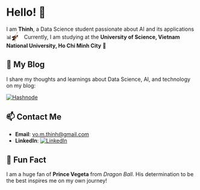 # Hello! 👋

I am **Thinh**, a Data Science student passionate about AI and its applications 📊  <img src="assets/walle.gif" alt="Wall-E hanging around" width="30" style="vertical-align: bottom; margin-left: -5px;">
Currently, I am studying at the **University of Science, Vietnam National University, Ho Chi Minh City** 🔬

## 📝 My Blog

I share my thoughts and learnings about Data Science, AI, and technology on my blog:

[![Hashnode](https://img.shields.io/badge/Hashnode-Blog-2962FF?style=flat&logo=hashnode&logoColor=white)](https://thinh-out-loud-with-thinhnotes.hashnode.dev)

## 📫 Contact Me 


- **Email**: [vo.m.thinh@gmail.com](mailto:vo.m.thinh@gmail.com)
- **LinkedIn**: [![LinkedIn](https://img.shields.io/badge/LinkedIn-ThinhVoMinh-blue?style=flat&logo=linkedin)](https://www.linkedin.com/in/vmthinh)

## 👾 Fun Fact

I am a huge fan of **Prince Vegeta** from *Dragon Ball*. His determination to be the best inspires me on my own journey!